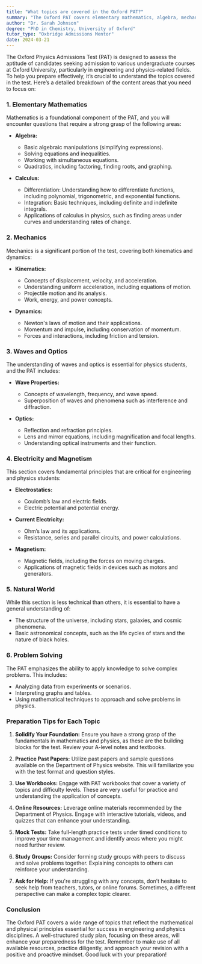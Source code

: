 ```yaml
---
title: "What topics are covered in the Oxford PAT?"
summary: "The Oxford PAT covers elementary mathematics, algebra, mechanics, electricity, and waves to assess candidates for physics and engineering courses."
author: "Dr. Sarah Johnson"
degree: "PhD in Chemistry, University of Oxford"
tutor_type: "Oxbridge Admissions Mentor"
date: 2024-03-21
---
```


The Oxford Physics Admissions Test (PAT) is designed to assess the aptitude of candidates seeking admission to various undergraduate courses at Oxford University, particularly in engineering and physics-related fields. To help you prepare effectively, it’s crucial to understand the topics covered in the test. Here’s a detailed breakdown of the content areas that you need to focus on:

### 1. Elementary Mathematics

Mathematics is a foundational component of the PAT, and you will encounter questions that require a strong grasp of the following areas:

- **Algebra:**
    - Basic algebraic manipulations (simplifying expressions).
    - Solving equations and inequalities.
    - Working with simultaneous equations.
    - Quadratics, including factoring, finding roots, and graphing.

- **Calculus:**
    - Differentiation: Understanding how to differentiate functions, including polynomial, trigonometric, and exponential functions.
    - Integration: Basic techniques, including definite and indefinite integrals.
    - Applications of calculus in physics, such as finding areas under curves and understanding rates of change.

### 2. Mechanics

Mechanics is a significant portion of the test, covering both kinematics and dynamics:

- **Kinematics:**
    - Concepts of displacement, velocity, and acceleration.
    - Understanding uniform acceleration, including equations of motion.
    - Projectile motion and its analysis.
    - Work, energy, and power concepts.

- **Dynamics:**
    - Newton's laws of motion and their applications.
    - Momentum and impulse, including conservation of momentum.
    - Forces and interactions, including friction and tension.

### 3. Waves and Optics

The understanding of waves and optics is essential for physics students, and the PAT includes:

- **Wave Properties:**
    - Concepts of wavelength, frequency, and wave speed.
    - Superposition of waves and phenomena such as interference and diffraction.

- **Optics:**
    - Reflection and refraction principles.
    - Lens and mirror equations, including magnification and focal lengths.
    - Understanding optical instruments and their function.

### 4. Electricity and Magnetism

This section covers fundamental principles that are critical for engineering and physics students:

- **Electrostatics:**
    - Coulomb’s law and electric fields.
    - Electric potential and potential energy.
    
- **Current Electricity:**
    - Ohm’s law and its applications.
    - Resistance, series and parallel circuits, and power calculations.

- **Magnetism:**
    - Magnetic fields, including the forces on moving charges.
    - Applications of magnetic fields in devices such as motors and generators.

### 5. Natural World

While this section is less technical than others, it is essential to have a general understanding of:

- The structure of the universe, including stars, galaxies, and cosmic phenomena.
- Basic astronomical concepts, such as the life cycles of stars and the nature of black holes.

### 6. Problem Solving

The PAT emphasizes the ability to apply knowledge to solve complex problems. This includes:

- Analyzing data from experiments or scenarios.
- Interpreting graphs and tables.
- Using mathematical techniques to approach and solve problems in physics.

### Preparation Tips for Each Topic

1. **Solidify Your Foundation:** Ensure you have a strong grasp of the fundamentals in mathematics and physics, as these are the building blocks for the test. Review your A-level notes and textbooks.

2. **Practice Past Papers:** Utilize past papers and sample questions available on the Department of Physics website. This will familiarize you with the test format and question styles.

3. **Use Workbooks:** Engage with PAT workbooks that cover a variety of topics and difficulty levels. These are very useful for practice and understanding the application of concepts.

4. **Online Resources:** Leverage online materials recommended by the Department of Physics. Engage with interactive tutorials, videos, and quizzes that can enhance your understanding.

5. **Mock Tests:** Take full-length practice tests under timed conditions to improve your time management and identify areas where you might need further review.

6. **Study Groups:** Consider forming study groups with peers to discuss and solve problems together. Explaining concepts to others can reinforce your understanding.

7. **Ask for Help:** If you're struggling with any concepts, don’t hesitate to seek help from teachers, tutors, or online forums. Sometimes, a different perspective can make a complex topic clearer.

### Conclusion

The Oxford PAT covers a wide range of topics that reflect the mathematical and physical principles essential for success in engineering and physics disciplines. A well-structured study plan, focusing on these areas, will enhance your preparedness for the test. Remember to make use of all available resources, practice diligently, and approach your revision with a positive and proactive mindset. Good luck with your preparation!
    